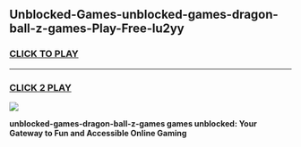 
## Unblocked-Games-unblocked-games-dragon-ball-z-games-Play-Free-lu2yy
<h3>
<a href="https://premium76.site?title=unblocked-games-dragon-ball-z-games&ref=10A">CLICK TO PLAY</a></h3>
<hr>

<h3>
<a href="https://premium76.site?title=unblocked-games-dragon-ball-z-games&ref=10A">CLICK 2 PLAY</a>
  
</h3>

<a href="https://premium76.site?title=unblocked-games-dragon-ball-z-games&ref=10A"><img src="https://clearcache.store/games.png"></a>


**unblocked-games-dragon-ball-z-games games unblocked: Your Gateway to Fun and Accessible Online Gaming**
